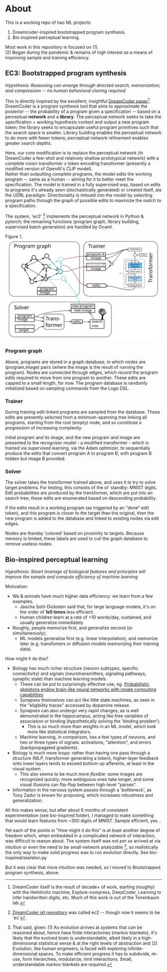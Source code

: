 # About

This is a working repo of two ML projects:  
1. Dreamcoder-inspired bootstrapped program synthesis.  
2. Bio-inspired perceptual learning.

Most work in this repository is focused on (1).  
(2) Began during the pandemic & remains of high interest as a means of improving sample and training efficiency.   

## EC3: Bootstrapped program synthesis

*Hypothesis: Reasoning can emerge through directed search, memorization, and compression -- no human behavioral cloning required*

This is directly inspired by the excellent, insightful [DreamCoder paper](http://arxiv.org/abs/2006.08381)[^1].   DreamCoder is a program synthesis tool that aims to approximate the posterior -- the probability of a program given a specification -- based on a perceptual **network** and a **library**.  The perceptual network seeks to take the specification + working hypothesis context and output a new program token; the library seeks to encapsulate useful program primitives such that the search space is smaller.  Library building enables the perceptual network to do more with fewer tokens; perceptual network refinement enables greater search depths.

Here, our core modification is to replace the perceptual network (in DreamCoder a few-shot and relatively shallow prototypical network) with a complete vision transformer x token encoding transformer (presently a modified version of OpenAI's CLIP model).  
Rather than outputting complete programs, the model edits the working program -- same as a human -- aiming for it to better meet the specification.  The model is trained in a fully supervised way, based on edits to programs it's already seen (stochastically generated) or created itself, ala the UDRL paradigm.  Directionality is imbued into the model by selecting program paths through the graph of possible edits to maximize the match to a specification.  

The system, 'ec3' [^2] implements the perceptual network in Python & pytorch; the remaining functions (program graph, library building, supervised batch generation) are handled by Ocaml.  

Figure 1. 
![overview schematic](./figures/overview2.png)
<!--- regenerate png with: inkscape overview2.svg -w 2048 -o overview2.png --->
<!--- Github does not render the line end arrows properly --->


### Program graph 

Above, programs are stored in a graph database, in which nodes are (program,image) pairs (where the image is the result of running the program).  Nodes are connected through edges, which record the program edits required to move from one program to another. These edits are capped to a small length, for now.  The program database is randomly initialized based on sampling commands from the Logo DSL.  

### Trainer
During training edit-linked programs are sampled from the database.  These edits are presently selected from a minimum-spanning tree linking all programs, starting from the root (empty) node, and so constitute a progression of increasing complexity. 

Initial program and its image, and the new program and image are presented to the recognizer model - a modified transformer - which is trained via supervised learning, via the Adam optimizer, to sequentially produce the edits that convert program A to program B, with program B hidden but image B provided. 

### Solver

The solver takes the transformer trained above, and uses it to try to solve target problems.  For testing, this consists of the ol' standby: MNIST digits.  Edit probabilities are produced by the transformer, which are put into an search tree; these edits are enumerated based on descending probability. 

If the edits result in a working program (as triggered by an "done" edit token), and this program is closer to the target than the original, then the new program is added to the database and linked to existing nodes via edit edges. 

Nodes are thereby 'colored' based on proximity to targets.  Because memory is limited, these labels are used to cull the graph database to remove useless nodes. 


## Bio-inspired perceptual learning

*Hypothesis: Smart leverage of biological features and principles will improve the sample and compute efficiency of machine learning*

Motivation: 
* We & animals have much higher data efficiency: we learn from a few examples. 
    * Jascha Sohl-Dickstein said that, for large language models, it's on the order of __1e5 times__ less efficient. 
    * Human children learn at a rate of >10 words/day, sustained, and usually generalize immediately. 
* Roughly, people memorize first, and generalize second (or simultaneously); 
    * ML models generalize first (e.g. linear interpolation), and memorize later (e.g. transfomers or diffusion models memorizing their training data).  

How might it do this? 
* Biology has much richer structure (neuron subtypes, specific connectivity) and signals (neurotransmitters, signaling pathways, synaptic state) than machine learning models. 
    * These can be put to surprisingly effective use, eg. [Probabilistic skeletons endow brain-like neural networks with innate computing capabilities](http://biorxiv.org/lookup/doi/10.1101/2021.05.18.444689)
    * Synapses themselves can act like little state machines, as seen in the "eligibility traces" accessed by dopamine release.  
    * Synapses can also undergo very rapid changes, as is well demonstrated in the hippocampus, acting like free variables of association or binding (hypothetically solving the 'binding problem'). 
        * This is so much more than weights in an ML model, which look more like statistical integrators. 
    * Machine learning, in comparison, has a few types of neurons, and two or three types of signals: activations, "attention", and errors (backpropagated gradients). 
* Biology is much more *loopy*: rather than having one pass through a structure (MLP, transformer generating a token), higher-layer feedback onto lower layers tends to exceed bottom-up afferents, at least in the visual system. 
    * This also seems to be much more *flexible*: some images are recognized quickly; more ambiguous ones take longer, and some visual illusions can flip-flop between high-level "parses".  
* Information in the nervous system passes through a 'bottleneck', as Tony Zador is known for proposing, which increases robustness and generalization.  

All this makes sense, but after about 6 months of consistent experimentation (see bio-inspired folder), I managed to make something that would learn features from ~300 digits of MNIST.  Sample efficient, yes .. 

Yet each of the points in "How might it do this" is at least another degree of freedom which, when embedded in a complicated network of interaction, was difficult to reason about. The system itself was not *per se* arrived at via intuition or even the need to be small-network analyzable [^3], so realistically the only way to make solid progress was to run evolution directly.  See bio-inspired/skeleton.py

But it was clear that more intuition was needed, so I moved to Bootstrapped program synthesis, above. 

[^1]: DreamCoder itself is the result of decade+ of work, starting (roughly) with the Helmholtz machine, Explore-compress, DeepCoder, Learning to infer handwritten digits, etc.  Much of this work is out of the Tenenbaum lab. 
[^2]: [DreamCoder git repository](https://github.com/ellisk42/ec) was called ec2 -- though now it seems to be 'ec'
[^3]: That said, given: (1) As evolution arrives at systems that *can* be reasoned about, hence have finite interactomes (markov blankets), it's likely that the evolved brain is understandable, albeit likely in a high-dimensional statistical sense & at the right levels of abstraction and (2) Evolution, like human engineers, is faced with exploring infinite-dimensional spaces. To make efficient progress it has to subdivide, re-use, form hierarchies, modularize, limit interactions.  Small, understandable markov blankets are required. 